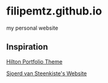 # filipemtz.github.io
my personal website

## Inspiration 

[Hilton Portfolio Theme](https://jekyllthemes.io/theme/hilton-portfolio-jekyll-theme)

[Sjoerd van Steenkiste's Website](https://www.sjoerdvansteenkiste.com/)

